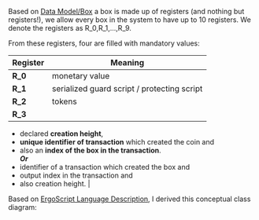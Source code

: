 
Based on [Data Model/Box](https://docs.ergoplatform.com/dev/data-model/box/)
a box is made up of registers (and nothing but registers!), we allow every box in the system to have up to 10 registers. We denote the registers as R_0,R_1,...,R_9. 

From these registers, four are filled with mandatory values: 

| Register | Meaning |
| -- | -- |
| **R_0** | monetary value |
| **R_1** | serialized guard script / protecting script |
| **R_2** | tokens |
| **R_3** | 
- declared **creation height**, 
- **unique identifier of transaction** which created the coin and 
- also an **index of the box in the transaction**. <br />
___Or___
- identifier of a transaction which created the box and 
- output index in the transaction and 
- also creation height.
|

Based on [ErgoScript Language Description](https://github.com/ScorexFoundation/sigmastate-interpreter/blob/develop/docs/LangSpec.md), I derived this conceptual class diagram: